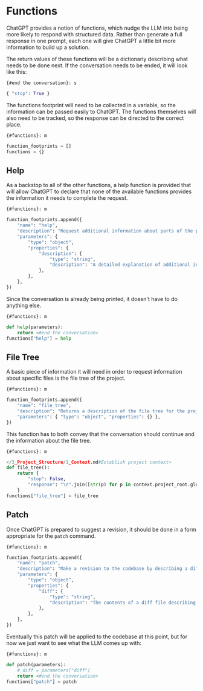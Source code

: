 # Functions

ChatGPT provides a notion of functions, which nudge the LLM into being more likely to respond with structured data. Rather than generate a full response in one prompt, each one will give ChatGPT a little bit more information to build up a solution.

The return values of these functions will be a dictionariy describing what needs to be done next. If the conversation needs to be ended, it will look like this:

`{#end the conversation}: s`
```python
{ "stop": True }
```

The functions footprint will need to be collected in a variable, so the information can be passed easily to ChatGPT. The functions themselves will also need to be tracked, so the response can be directed to the correct place.

`{#functions}: m`
```python
function_footprints = []
functions = {}
```

## Help

As a backstop to all of the other functions, a help function is provided that will allow ChatGPT to declare that none of the available functions provides the information it needs to complete the request.

`{#functions}: m`
```python
function_footprints.append({
    "name": "help",
    "description": "Request additional information about parts of the project, only use this if you have exhausted other functions",
    "parameters": {
        "type": "object",
        "properties": {
            "description": {
                "type": "string",
                "description": "A detailed explanation of additional information about the project you need and why it is not covered by one of the other functions",
            },
        },
    },
})
```

Since the conversation is already being printed, it doesn't have to do anything else.

`{#functions}: m`
```python
def help(parameters):
    return <#end the conversation>
functions["help"] = help
```

## File Tree

A basic piece of information it will need in order to request information about specific files is the file tree of the project.

`{#functions}: m`
```python
function_footprints.append({
    "name": "file_tree",
    "description": "Returns a description of the file tree for the project",
    "parameters": { "type": "object", "properties": {} },
})
```

This function has to both convey that the conversation should continue and the information about the file tree.

`{#functions}: m`
```python
</3_Project_Structure/1_Context.md#Establish project context>
def file_tree():
    return {
        "stop": False,
        "response": "\n".join([str(p) for p in context.project_root.glob("**/*.md")]),
    }
functions["file_tree"] = file_tree
```

## Patch

Once ChatGPT is prepared to suggest a revision, it should be done in a form appropriate for the `patch` command.

`{#functions}: m`
```python
function_footprints.append({
    "name": "patch",
    "description": "Make a revision to the codebase by describing a diff file that should be applied to the codebase using the `patch` command",
    "parameters": {
        "type": "object",
        "properties": {
            "diff": {
                "type": "string",
                "description": "The contents of a diff file describing revisions to a codebase",
            },
        },
    },
})
```

Eventually this patch will be applied to the codebase at this point, but for now we just want to see what the LLM comes up with:

`{#functions}: m`
```python
def patch(parameters):
    # diff = parameters["diff"]
    return <#end the conversation>
functions["patch"] = patch
```
